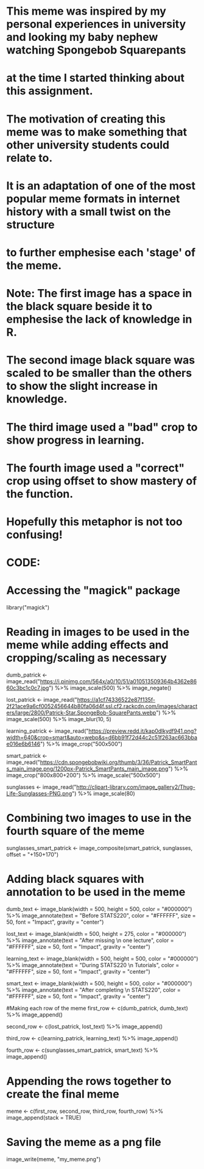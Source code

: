# This meme was inspired by my personal experiences in university and looking my baby nephew watching Spongebob Squarepants
# at the time I started thinking about this assignment.
# The motivation of creating this meme was to make something that other university students could relate to.
# It is an adaptation of one of the most popular meme formats in internet history with a small twist on the structure
# to further emphesise each 'stage' of the meme.

# Note: The first image has a space in the black square beside it to emphesise the lack of knowledge in R. 
# The second image black square was scaled to be smaller than the others to show the slight increase in knowledge.
# The third image used a "bad" crop to show progress in learning.
# The fourth image used a "correct" crop using offset to show mastery of the function.
# Hopefully this metaphor is not too confusing!

# CODE:

# Accessing the "magick" package
library("magick")

# Reading in images to be used in the meme while adding effects and cropping/scaling as necessary
dumb_patrick <- image_read("https://i.pinimg.com/564x/a0/10/51/a010513509364b4362e8660c3bc1c0c7.jpg") %>%
  image_scale(500) %>%
  image_negate()

lost_patrick <- image_read("https://a1cf74336522e87f135f-2f21ace9a6cf0052456644b80fa06d4f.ssl.cf2.rackcdn.com/images/characters/large/2800/Patrick-Star.SpongeBob-SquarePants.webp") %>%
  image_scale(500) %>%
  image_blur(10, 5)

learning_patrick <- image_read("https://preview.redd.it/kap0dlkydf941.png?width=640&crop=smart&auto=webp&s=d6bb91f72d44c2c51f263ac663bbae016e6b6146") %>%
  image_crop("500x500")

smart_patrick <- image_read("https://cdn.spongebobwiki.org/thumb/3/36/Patrick_SmartPants_main_image.png/1200px-Patrick_SmartPants_main_image.png") %>%
  image_crop("800x800+200") %>%
  image_scale("500x500")

sunglasses <- image_read("http://clipart-library.com/image_gallery2/Thug-Life-Sunglasses-PNG.png") %>%
  image_scale(80)

# Combining two images to use in the fourth square of the meme
sunglasses_smart_patrick <- image_composite(smart_patrick, sunglasses, offset = "+150+170")

# Adding black squares with annotation to be used in the meme
dumb_text <- image_blank(width = 500, 
                          height = 500, 
                          color = "#000000") %>%
  image_annotate(text = "Before STATS220",
                 color = "#FFFFFF",
                 size = 50,
                 font = "Impact",
                 gravity = "center")


lost_text <- image_blank(width = 500, 
                         height = 275, 
                         color = "#000000") %>%
  image_annotate(text = "After missing \n one lecture",
                 color = "#FFFFFF",
                 size = 50,
                 font = "Impact",
                 gravity = "center")

learning_text <- image_blank(width = 500, 
                             height = 500, 
                             color = "#000000") %>%
  image_annotate(text = "During STATS220 \n Tutorials",
                 color = "#FFFFFF",
                 size = 50,
                 font = "Impact",
                 gravity = "center")

smart_text <- image_blank(width = 500, 
                       height = 500, 
                       color = "#000000") %>%
  image_annotate(text = "After completing \n STATS220",
                 color = "#FFFFFF",
                 size = 50,
                 font = "Impact",
                 gravity = "center")

#Making each row of the meme
first_row <- c(dumb_patrick, dumb_text) %>%
  image_append()

second_row <- c(lost_patrick, lost_text) %>%
  image_append()

third_row <- c(learning_patrick, learning_text) %>%
  image_append()

fourth_row <- c(sunglasses_smart_patrick, smart_text) %>%
  image_append()

# Appending the rows together to create the final meme
meme <- c(first_row, second_row, third_row, fourth_row) %>%
  image_append(stack = TRUE)

# Saving the meme as a png file
image_write(meme, "my_meme.png")
